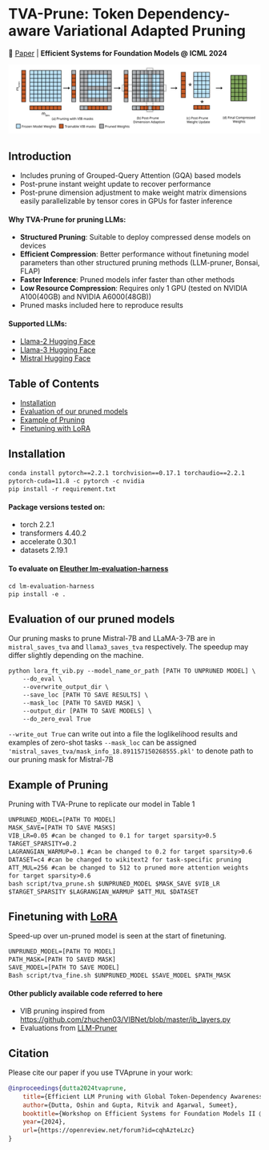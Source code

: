 # **TVA-Prune: Token Dependency-aware Variational Adapted Pruning**

:page_facing_up: [Paper](https://openreview.net/forum?id=cqhAzteLzc) | **Efficient Systems for Foundation Models @ ICML 2024**

![TVA-Prune](https://raw.githubusercontent.com/oshindutta/TVAprune/main/figures/method.svg)

## Introduction 
- Includes pruning of Grouped-Query Attention (GQA) based models
- Post-prune instant weight update to recover performance
- Post-prune dimension adjustment to make weight matrix dimensions easily parallelizable by tensor cores in GPUs for faster inference
 
#### Why TVA-Prune for pruning LLMs:
- **Structured Pruning**: Suitable to deploy compressed dense models on devices
- **Efficient Compression**: Better performance without finetuning model parameters than other structured pruning methods (LLM-pruner, Bonsai, FLAP)
- **Faster Inference**: Pruned models infer faster than other methods
- **Low Resource Compression**: Requires only 1 GPU (tested on NVIDIA A100(40GB) and NVIDIA A6000(48GB))
- Pruned masks included here to reproduce results

#### Supported LLMs:
- [Llama-2 Hugging Face](https://huggingface.co/meta-llama)
- [Llama-3 Hugging Face](https://huggingface.co/meta-llama/Meta-Llama-3-8B)
- [Mistral Hugging Face](https://huggingface.co/mistralai/Mistral-7B-v0.1)


## Table of Contents
- [Installation](#installation)
- [Evaluation of our pruned models](#evaluation-of-our-pruned-models)
- [Example of Pruning](#example-of-pruning)
- [Finetuning with LoRA](#finetuning-with-lora)

## Installation
```
conda install pytorch==2.2.1 torchvision==0.17.1 torchaudio==2.2.1 pytorch-cuda=11.8 -c pytorch -c nvidia
pip install -r requirement.txt
```
#### Package versions tested on:
- torch 2.2.1
- transformers 4.40.2
- accelerate 0.30.1
- datasets 2.19.1

#### To evaluate on [Eleuther lm-evaluation-harness](https://github.com/EleutherAI/lm-evaluation-harness)
```
cd lm-evaluation-harness
pip install -e .
```
## Evaluation of our pruned models
Our pruning masks to prune Mistral-7B and LLaMA-3-7B are in `mistral_saves_tva` and `llama3_saves_tva` respectively. 
The speedup may differ slightly depending on the machine.
```
python lora_ft_vib.py --model_name_or_path [PATH TO UNPRUNED MODEL] \
	--do_eval \
	--overwrite_output_dir \
	--save_loc [PATH TO SAVE RESULTS] \
	--mask_loc [PATH TO SAVED MASK] \
	--output_dir [PATH TO SAVE MODELS] \
	--do_zero_eval True
```
``--write_out True`` can write out into a file the loglikelihood results and examples of zero-shot tasks
``--mask_loc`` can be assigned `'mistral_saves_tva/mask_info_18.891157150268555.pkl'` to denote path to our pruning mask for Mistral-7B

## Example of Pruning
Pruning with TVA-Prune to replicate our model in Table 1
```
UNPRUNED_MODEL=[PATH TO MODEL]
MASK_SAVE=[PATH TO SAVE MASKS]
VIB_LR=0.05 #can be changed to 0.1 for target sparsity>0.5
TARGET_SPARSITY=0.2 
LAGRANGIAN_WARMUP=0.1 #can be changed to 0.2 for target sparsity>0.6
DATASET=c4 #can be changed to wikitext2 for task-specific pruning
ATT_MUL=256 #can be changed to 512 to pruned more attention weights for target sparsity>0.6
bash script/tva_prune.sh $UNPRUNED_MODEL $MASK_SAVE $VIB_LR $TARGET_SPARSITY $LAGRANGIAN_WARMUP $ATT_MUL $DATASET
```

## Finetuning with [LoRA](https://github.com/microsoft/LoRA)
Speed-up over un-pruned model is seen at the start of finetuning.
```
UNPRUNED_MODEL=[PATH TO MODEL]
PATH_MASK=[PATH TO SAVED MASK]
SAVE_MODEL=[PATH TO SAVE MODEL]
Bash script/tva_fine.sh $UNPRUNED_MODEL $SAVE_MODEL $PATH_MASK
```

#### Other publicly available code referred to here
* VIB pruning inspired from https://github.com/zhuchen03/VIBNet/blob/master/ib_layers.py
* Evaluations from [LLM-Pruner](https://github.com/horseee/LLM-Pruner)

## Citation

Please cite our paper if you use TVAprune in your work:

```bibtex
@inproceedings{dutta2024tvaprune,
	title={Efficient LLM Pruning with Global Token-Dependency Awareness and Hardware-Adapted Inference},
	author={Dutta, Oshin and Gupta, Ritvik and Agarwal, Sumeet},
	booktitle={Workshop on Efficient Systems for Foundation Models II @ ICML2024},
	year={2024},
	url={https://openreview.net/forum?id=cqhAzteLzc}
}
```

